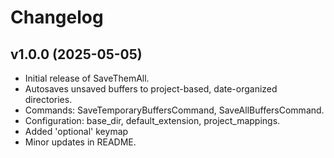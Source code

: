 # Changelog
## v1.0.0 (2025-05-05)
- Initial release of SaveThemAll.
- Autosaves unsaved buffers to project-based, date-organized directories.
- Commands: SaveTemporaryBuffersCommand, SaveAllBuffersCommand.
- Configuration: base_dir, default_extension, project_mappings.
- Added 'optional' keymap
- Minor updates in README.